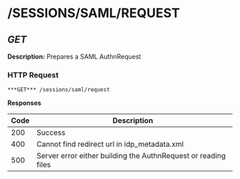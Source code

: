 # /SESSIONS/SAML/REQUEST
## ***GET***

**Description:** Prepares a SAML AuthnRequest

### HTTP Request
`***GET*** /sessions/saml/request`

**Responses**

| Code | Description |
| ---- | ----------- |
| 200 | Success |
| 400 | Cannot find redirect url in idp_metadata.xml |
| 500 | Server error either building the AuthnRequest or reading files |
